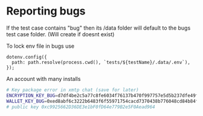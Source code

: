 # Reporting bugs

If the test case contains "bug" then its /data folder will default to the bugs test case folder. (Will create if doesnt exist)

To lock env file in bugs use

```tsx
dotenv.config({
  path: path.resolve(process.cwd(), `tests/${testName}/.data/.env`),
});
```

An account with many installs

```bash
# Key package error in xmtp chat (save for later)
ENCRYPTION_KEY_BUG=d7df4be2c5a77c8fe6034f76137b470f997757e5d5b237dfe49f0d66a14d8185
WALLET_KEY_BUG=0xed8abf6c3222b6483f6f55971754cacd7370438b776048cd84b84f5dae0683bc
# public key 0xc9925662D36DE3e1bF0fD64e779B2e5F0Aead964
```
